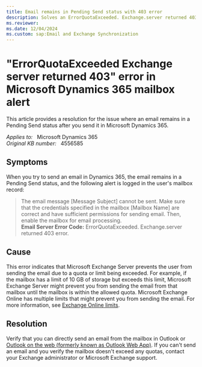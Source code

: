 ```yaml
---
title: Email remains in Pending Send status with 403 error
description: Solves an ErrorQuotaExceeded. Exchange.server returned 403 error that occurs when you send an email in Microsoft Dynamics 365.
ms.reviewer: 
ms.date: 12/04/2024
ms.custom: sap:Email and Exchange Synchronization
---
```

# "ErrorQuotaExceeded Exchange server returned 403" error in Microsoft Dynamics 365 mailbox alert

This article provides a resolution for the issue where an email remains in a Pending Send status after you send it in Microsoft Dynamics 365.

_Applies to:_ &nbsp; Microsoft Dynamics 365  
_Original KB number:_ &nbsp; 4556585

## Symptoms

When you try to send an email in Dynamics 365, the email remains in a Pending Send status, and the following alert is logged in the user's mailbox record:

> The email message [Message Subject] cannot be sent. Make sure that the credentials specified in the mailbox [Mailbox Name] are correct and have sufficient permissions for sending email. Then, enable the mailbox for email processing.  
> **Email Server Error Code:**  ErrorQuotaExceeded. Exchange.server returned 403 error.

## Cause

This error indicates that Microsoft Exchange Server prevents the user from sending the email due to a quota or limit being exceeded. For example, if the mailbox has a limit of 10 GB of storage but exceeds this limit, Microsoft Exchange Server might prevent you from sending the email from that mailbox until the mailbox is within the allowed quota. Microsoft Exchange Online has multiple limits that might prevent you from sending the email. For more information, see [Exchange Online limits](/office365/servicedescriptions/exchange-online-service-description/exchange-online-limits).

## Resolution

Verify that you can directly send an email from the mailbox in Outlook or [Outlook on the web (formerly known as Outlook Web App)](/exchange/clients-and-mobile-in-exchange-online/outlook-on-the-web/outlook-on-the-web). If you can't send an email and you verify the mailbox doesn't exceed any quotas, contact your Exchange administrator or Microsoft Exchange support.
